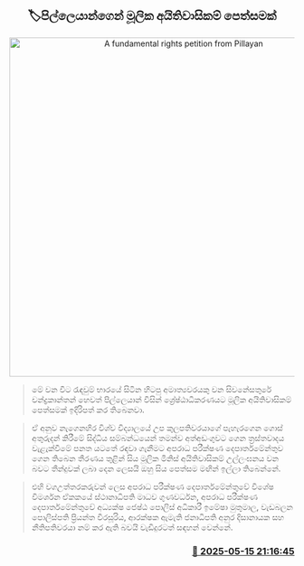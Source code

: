 <p align='center'><b><h2 align='center' title='A fundamental rights petition from Pillayan'>🏷පිල්ලෙයාන්ගෙන් මූලික අයිතිවාසිකම් පෙත්සමක්</h2></b></p>
<p align='center'><img src='https://helakuru.sgp1.cdn.digitaloceanspaces.com/esana/images/lib/pillayan-ui.jpg' width='600' alt='A fundamental rights petition from Pillayan'></p>

> මේ වන විට රැඳවුම් භාරයේ සිටින හිටපු අමාත්‍යවරයකු වන සිවනේසතුරේ චන්ද්‍රකාන්තන් හෙවත් පිල්ලෙයාන් විසින් ශ්‍රේෂ්ඨාධිකරණයට මූලික අයිතිවාසිකම් පෙත්සමක් ඉදිරිපත් කර තිබෙනවා.

> ඒ අනුව නැගෙනහිර විශ්ව විද්‍යාලයේ උප කුලපතිවරයාගේ පැහැරගෙන ගොස් අතුරුදන් කිරීමේ සිද්ධිය සම්බන්ධයෙන් තමන්ව අත්අඩංගුවට ගෙන ත්‍රස්තවාදය වැළැක්වීමේ පනත යටතේ රඳවා ගැනීමට අපරාධ පරීක්ෂණ දෙපාර්තමේන්තුව ගෙන තිබෙන තීරණය තුළින් සිය මූලික මිනිස් අයිතිවාසිකම් උල්ලංඝනය වන බවට තීන්දුවක් ලබා දෙන ලෙසයි ඔහු සිය පෙත්සම මඟින් ඉල්ලා තිබෙන්නේ.

> එහි වගඋත්තරකරුවන් ලෙස අපරාධ පරීක්ෂණ දෙපාර්තමේන්තුවේ විශේෂ විමර්ශන ඒකකයේ ස්ථානාධිපති මාධව ගුණවර්ධන, අපරාධ පරීක්ෂණ දෙපාර්තමේන්තුවේ අධ්‍යක්ෂ ජෙෂ්ඨ පොලිස් අධිකාරී ඉමේෂා මුතුමාල, වැඩබලන පොලිස්පති ප්‍රියන්ත වීරසූරිය, ආරක්ෂක ඇමැති ජනාධිපති අනුර දිසානායක සහ නීතිපතිවරයා නම් කර ඇති බවයි වැඩිදුරටත් සඳහන් වෙන්නේ.



<h3 align='right'><a href='https://www.helakuru.lk/esana/p/110125/'>📅 2025-05-15 21:16:45</a></h3>
